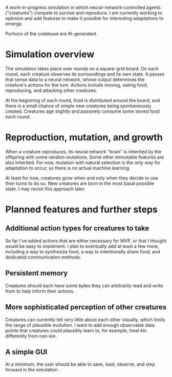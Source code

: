 A work-in-progress simulation in which neural-network-controlled agents ("creatures") compete to survive and reproduce. I am currently working to optimize and add features to make it possible for interesting adaptations to emerge.

Portions of the codebase are AI-generated.

# Simulation overview

The simulation takes place over rounds on a square-grid board. On each round, each creature observes its surroundings and its own state. It passes that sense data to a neural network, whose output determines the creature's actions for the turn. Actions include moving, eating food, reproducing, and attacking other creatures.

At the beginning of each round, food is distributed around the board, and there is a small chance of simple new creatures being spontaneously created. Creatures age slightly and passively consume some stored food each round.

# Reproduction, mutation, and growth

When a creature reproduces, its neural network "brain" is inherited by the offspring with some random mutations. Some other immutable features are also inherited. For now, mutation with natural selection is the only way for adaptation to occur, so there is no actual machine learning.

At least for now, creatures grow when and only when they decide to use their turns to do so. New creatures are born in the most basal possible state. I may revisit this approach later.

# Planned features and further steps

## Additional action types for creatures to take

So far I've added actions that are either necessary for MVP, or that I thought would be easy to implement. I plan to eventually add at least a few more, including a way to synthesize food, a way to intentionally share food, and dedicated communication methods.

## Persistent memory

Creatures should each have some bytes they can arbitrarily read and write from to help inform their actions.

## More sophisticated perception of other creatures

Creatures can currently tell very little about each other visually, which limits the range of plausible evolution. I want to add enough observable data points that creatures could plausibly learn to, for example, treat kin differently from non-kin.

## A simple GUI

At a minimum, the user should be able to save, load, observe, and step forward in the simulation.